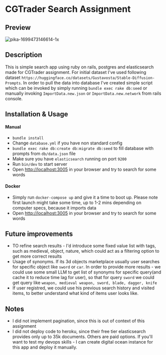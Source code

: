 # CGTrader Search Assignment

## Preview
![pika-1699473146614-1x](https://github.com/avdept/cgtrader_elasticsearch/assets/1757017/74615bf7-5be0-4b15-8003-5f799be8ce32)



## Description
This is simple search app using ruby on rails, postgres and elasticsearch made for CGTrader assignment. For initial dataset I've used following dataset `https://huggingface.co/datasets/Gustavosta/Stable-Diffusion-Prompts`. In order to pull the data into database I've created simple script which can be invoked by simply running `bundle exec rake db:seed` or manually invoking `ImportData.new.json` or `ImportData.new.network` from rails console.

## Installation & Usage

#### Manual

* `bundle install`
* Change `database.yml` if you have non standard config
* `bundle exec rake db:create db:migrate db:seed` to fill database with prompts from `db/data.json` file
* Make sure you have `elasticsearch` running on port `9200`
* Run `bin/dev` to start server
* Open [http://localhost:3005](http://localhost:3005) in your browser and try to search for some words


#### Docker

* Simply run `docker-compose up` and give it a time to boot up. Please note first launch might take some time, up to 1-2 mins depending on computer specs, because it imports data
* Open [http://localhost:3005](http://localhost:3005) in your browser and try to search for some words

## Future improvements

* TO refine search results - I'd introduce some fixed value list with tags, such as medieval, object, nature, which could act as a filtering option to get more correct results
* Usage of synonyms. If its 3d objects marketplace usually user searches for specific object like `sword` or `car`. In order to provide more results - we could use some small LLM to get list of synonyms for specific query(and cache it to reduce time lag for user), so that for query `sword` we could get query like `weapon, medieval weapon, sword, blade, dagger, knife`
* If user registred, we could use his previous search history and visited items, to better understand what kind of items user looks like.


## Notes
* I did not implement pagination, since this is out of context of this assignment
* I did not deploy code to heroku, since their free tier elasticsearch provides only up to 35k documents. Others are paid options. If you'll want to test my devops skills - I can create digital ocean instance for this app and deploy it manually.
